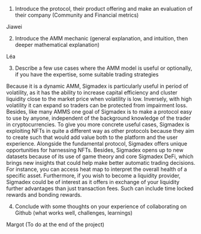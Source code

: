 1. Introduce the protocol, their product offering and make an evaluation of their company (Community and Financial metrics)

Jiawei

2. Introduce the AMM mechanic (general explanation, and intuition, then deeper mathematical explanation)

Léa 

3. Describe a few use cases where the AMM model is useful or optionally, if you have the expertise, some suitable trading strategies

Because it is a dynamic AMM, Sigmadex is particularly useful in period of volatility, as it has the ability to increase capital efficiency and cluster liquidity close to the market price when volatility is low. Inversely, with high volatility it can expand so traders can be protected from impairment loss.
Besides, like many AMMS one goal of Sigmadex is to make a protocol easy to use by anyone, independent of the background knowledge of the trader in cryptocurrencies. 
To give you more concrete useful cases, Sigmadex is exploiting NFTs in quite a different way as other protocols because they aim to create such that would add value both to the platform and the user experience. Alongside the fundamental protocol, Sigmadex offers unique opportunities for harnessing NFTs. 
Besides, Sigmadex opens up to new datasets because of its use of game theory and core Sigmadex DeFi, which brings new insights that could help make better automatic trading decisions. For instance, you can access heat map to interpret the overall health of a specific asset.
Furthermore, if you wish to become a liquidity provider, Sigmadex could be of interest as it offers in exchange of your liquidity further advantages than just transaction fees. Such can include time locked rewards and bonding rewards.

4. Conclude with some thoughts on your experience of collaborating on Github (what works well, challenges, learnings)

Margot (To do at the end of the project)

